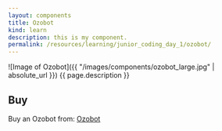 ```yaml
---
layout: components
title: Ozobot
kind: learn
description: this is my component.
permalink: /resources/learning/junior_coding_day_1/ozobot/
---
```


![Image of Ozobot]({{ "/images/components/ozobot_large.jpg" | absolute_url }})
{{ page.description }}

## Buy ##
Buy an Ozobot from:
[Ozobot](https://shop.ozobot.com/collections/ozobots)
